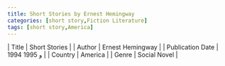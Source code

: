 ```yaml
---
title: Short Stories by Ernest Hemingway
categories: [short story,Fiction Literature]
tags: [short story,America]
---
```

        
| Title | Short Stories  |
| Author |  Ernest Hemingway  |
| Publication Date | 1994 و 1995   |
| Country | America |
| Genre | Social Novel  |
        